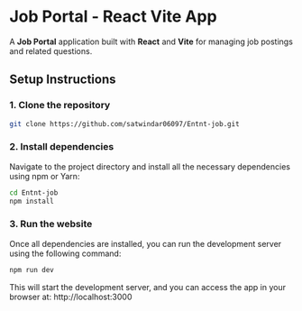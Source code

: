 # Job Portal - React Vite App

A **Job Portal** application built with **React** and **Vite** for managing job postings and related questions.

## Setup Instructions

### 1. Clone the repository

```bash
git clone https://github.com/satwindar06097/Entnt-job.git
```

### 2. Install dependencies

Navigate to the project directory and install all the necessary dependencies using npm or Yarn:

```bash
cd Entnt-job
npm install
```

### 3. Run the website

Once all dependencies are installed, you can run the development server using the following command:

```bash
npm run dev
```

This will start the development server, and you can access the app in your browser at:
http://localhost:3000
